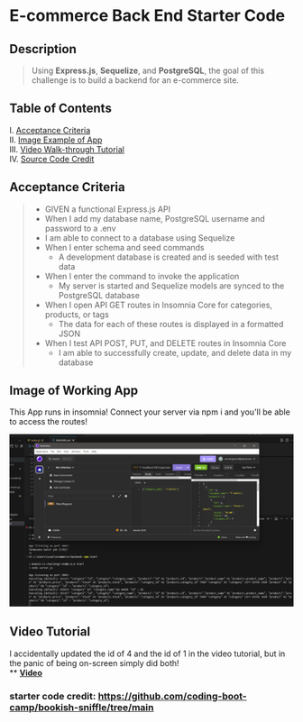 # E-commerce Back End Starter Code

## Description
> Using **Express.js**, **Sequelize**, and **PostgreSQL**, the goal of this challenge is to build a backend for an e-commerce site.

## Table of Contents
I. [Acceptance Criteria](#acceptance-criteria) <br>
II. [Image Example of App](#image-of-working-app) <br>
III. [Video Walk-through Tutorial](#video-tutorial) <br>
IV. [Source Code Credit](#starter-code-credit-httpsgithubcomcoding-boot-campbookish-sniffletreemain)

## Acceptance Criteria
> - GIVEN a functional Express.js API
> -  When I add my database name, PostgreSQL username and password to a .env
>   - I am able to connect to a database using Sequelize
> - When I enter schema and seed commands
>   - A development database is created and is seeded with test data
> - When I enter the command to invoke the application
>   - My server is started and Sequelize models are synced to the PostgreSQL database
> - When I open API GET routes in Insomnia Core for categories, products, or tags
>   - The data for each of these routes is displayed in a formatted JSON
> - When I test API POST, PUT, and DELETE routes in Insomnia Core
>   - I am able to successfully create, update, and delete data in my database

## Image of Working App
This App runs in insomnia!  Connect your server via npm i and you'll be able to access the routes! <br>

![working-app](images/ecommerceapp.png)

## Video Tutorial
I accidentally updated the id of 4 and the id of 1 in the video tutorial, but in the panic of being on-screen simply did both! <br>
**
**[Video](https://app.screencastify.com/v3/watch/8Cwl2FtOcvyyxcaysGGk)**

### starter code credit: https://github.com/coding-boot-camp/bookish-sniffle/tree/main